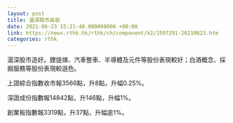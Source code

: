 ```yaml
---
layout: post
title: 滬深股市高收
date: 2021-06-23 15:21:48.000000000 +08:00
link: https://news.rthk.hk/rthk/ch/component/k2/1597291-20210623.htm
categories: rthk
---
```


滬深股市造好。鋰提煉、汽車整車、半導體及元件等股份表現較好；白酒概念、採掘服務等股份表現較遜色。

上證綜合指數收市報3566點，升8點，升幅0.25%。

深證成份指數報14842點，升146點，升幅1%。

創業板指數報3319點，升37點，升幅逾1%。
